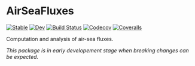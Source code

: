 # AirSeaFluxes

[![Stable](https://img.shields.io/badge/docs-stable-blue.svg)](https://gaelforget.github.io/AirSeaFluxes.jl/stable)
[![Dev](https://img.shields.io/badge/docs-dev-blue.svg)](https://gaelforget.github.io/AirSeaFluxes.jl/dev)
[![Build Status](https://travis-ci.org/gaelforget/AirSeaFluxes.jl.svg?branch=master)](https://travis-ci.org/gaelforget/AirSeaFluxes.jl)
[![Codecov](https://codecov.io/gh/gaelforget/AirSeaFluxes.jl/branch/master/graph/badge.svg)](https://codecov.io/gh/gaelforget/AirSeaFluxes.jl)
[![Coveralls](https://coveralls.io/repos/github/gaelforget/AirSeaFluxes.jl/badge.svg?branch=master)](https://coveralls.io/github/gaelforget/AirSeaFluxes.jl?branch=master)

Computation and analysis of air-sea fluxes. 

_This package is in early developement stage when breaking changes can be expected._
